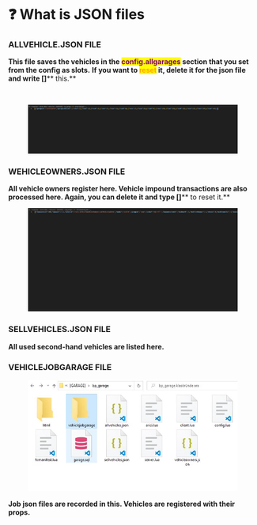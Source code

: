 # ❓ What is JSON files

### ALLVEHICLE.JSON FILE

**This file saves the vehicles in the **<mark style="color:purple;">**config.allgarages**</mark>** section that you set from the config as slots.**  **If you want to **<mark style="color:orange;">**reset**</mark>** it, delete it for the json file and write **<mark style="color:blue;">**\[]**</mark>** this.**

<div align="left">

<figure><img src="../../.gitbook/assets/allgosterı (1).JPG" alt="" width="536"><figcaption></figcaption></figure>

</div>

<figure><img src="../../.gitbook/assets/burasi.JPG" alt=""><figcaption></figcaption></figure>

### WEHICLEOWNERS.JSON FILE

**All vehicle owners register here. Vehicle impound transactions are also processed here. Again, you can delete it and type **<mark style="color:orange;">**\[]**</mark>** to reset it.**

<div align="left">

<figure><img src="../../.gitbook/assets/OWNER1.JPG" alt="" width="563"><figcaption></figcaption></figure>

</div>

### SELLVEHICLES.JSON FILE

**All used second-hand vehicles are listed here.**

### VEHICLEJOBGARAGE FILE

<figure><img src="../../.gitbook/assets/jobı.JPG" alt=""><figcaption></figcaption></figure>

**Job json files are recorded in this. Vehicles are registered with their props.**
